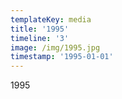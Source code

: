 ```yaml
---
templateKey: media
title: '1995'
timeline: '3'
image: /img/1995.jpg
timestamp: '1995-01-01'
---
```

1995
